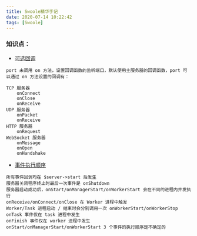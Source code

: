 ```yaml
---
title: Swoole精华手记
date: 2020-07-14 10:22:42
tags: [Swoole]
---
```


### 知识点：

+ [可选回调](https://wiki.swoole.com/#/server/port?id=%e5%8f%af%e9%80%89%e5%9b%9e%e8%b0%83)

```
port 未调用 on 方法，设置回调函数的监听端口，默认使用主服务器的回调函数，port 可以通过 on 方法设置的回调有：

TCP 服务器
	onConnect
	onClose
	onReceive
UDP 服务器
	onPacket
	onReceive
HTTP 服务器
	onRequest
WebSocket 服务器
	onMessage
	onOpen
	onHandshake
```


+ [事件执行顺序](https://wiki.swoole.com/#/server/events?id=%e4%ba%8b%e4%bb%b6%e6%89%a7%e8%a1%8c%e9%a1%ba%e5%ba%8f)

```
所有事件回调均在 $server->start 后发生
服务器关闭程序终止时最后一次事件是 onShutdown
服务器启动成功后，onStart/onManagerStart/onWorkerStart 会在不同的进程内并发执行
onReceive/onConnect/onClose 在 Worker 进程中触发
Worker/Task 进程启动 / 结束时会分别调用一次 onWorkerStart/onWorkerStop
onTask 事件仅在 task 进程中发生
onFinish 事件仅在 worker 进程中发生
onStart/onManagerStart/onWorkerStart 3 个事件的执行顺序是不确定的
```